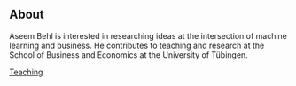 ## About

Aseem Behl is interested in researching ideas at the intersection of machine learning and business. He contributes to teaching and research at the School of Business and Economics at the University of Tübingen.

[Teaching](./teaching.html)
